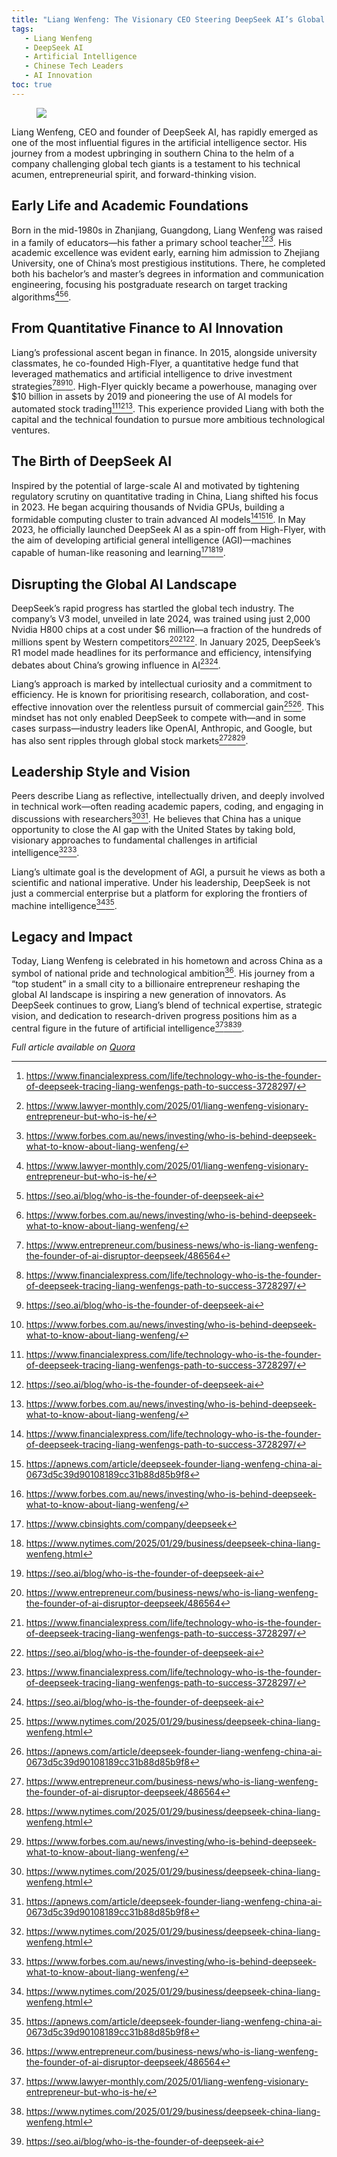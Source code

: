 ```yaml
---
title: "Liang Wenfeng: The Visionary CEO Steering DeepSeek AI’s Global Rise"
tags:
   - Liang Wenfeng
   - DeepSeek AI
   - Artificial Intelligence
   - Chinese Tech Leaders
   - AI Innovation
toc: true
---
```


<figure>
	<a href=""><img src="https://i.imgur.com/olC2mEk.jpeg"></a>
</figure>

Liang Wenfeng, CEO and founder of DeepSeek AI, has rapidly emerged as one of the most influential figures in the artificial intelligence sector. His journey from a modest upbringing in southern China to the helm of a company challenging global tech giants is a testament to his technical acumen, entrepreneurial spirit, and forward-thinking vision.

## Early Life and Academic Foundations

Born in the mid-1980s in Zhanjiang, Guangdong, Liang Wenfeng was raised in a family of educators—his father a primary school teacher[^2][^3][^8]. His academic excellence was evident early, earning him admission to Zhejiang University, one of China’s most prestigious institutions. There, he completed both his bachelor’s and master’s degrees in information and communication engineering, focusing his postgraduate research on target tracking algorithms[^3][^6][^8].

## From Quantitative Finance to AI Innovation

Liang’s professional ascent began in finance. In 2015, alongside university classmates, he co-founded High-Flyer, a quantitative hedge fund that leveraged mathematics and artificial intelligence to drive investment strategies[^1][^2][^6][^8]. High-Flyer quickly became a powerhouse, managing over \$10 billion in assets by 2019 and pioneering the use of AI models for automated stock trading[^2][^6][^8]. This experience provided Liang with both the capital and the technical foundation to pursue more ambitious technological ventures.

## The Birth of DeepSeek AI

Inspired by the potential of large-scale AI and motivated by tightening regulatory scrutiny on quantitative trading in China, Liang shifted his focus in 2023. He began acquiring thousands of Nvidia GPUs, building a formidable computing cluster to train advanced AI models[^2][^7][^8]. In May 2023, he officially launched DeepSeek AI as a spin-off from High-Flyer, with the aim of developing artificial general intelligence (AGI)—machines capable of human-like reasoning and learning[^4][^5][^6].

## Disrupting the Global AI Landscape

DeepSeek’s rapid progress has startled the global tech industry. The company’s V3 model, unveiled in late 2024, was trained using just 2,000 Nvidia H800 chips at a cost under \$6 million—a fraction of the hundreds of millions spent by Western competitors[^1][^2][^6]. In January 2025, DeepSeek’s R1 model made headlines for its performance and efficiency, intensifying debates about China’s growing influence in AI[^2][^6].

Liang’s approach is marked by intellectual curiosity and a commitment to efficiency. He is known for prioritising research, collaboration, and cost-effective innovation over the relentless pursuit of commercial gain[^5][^7]. This mindset has not only enabled DeepSeek to compete with—and in some cases surpass—industry leaders like OpenAI, Anthropic, and Google, but has also sent ripples through global stock markets[^1][^5][^8].

## Leadership Style and Vision

Peers describe Liang as reflective, intellectually driven, and deeply involved in technical work—often reading academic papers, coding, and engaging in discussions with researchers[^5][^7]. He believes that China has a unique opportunity to close the AI gap with the United States by taking bold, visionary approaches to fundamental challenges in artificial intelligence[^5][^8].

Liang’s ultimate goal is the development of AGI, a pursuit he views as both a scientific and national imperative. Under his leadership, DeepSeek is not just a commercial enterprise but a platform for exploring the frontiers of machine intelligence[^5][^7].

## Legacy and Impact

Today, Liang Wenfeng is celebrated in his hometown and across China as a symbol of national pride and technological ambition[^1]. His journey from a “top student” in a small city to a billionaire entrepreneur reshaping the global AI landscape is inspiring a new generation of innovators. As DeepSeek continues to grow, Liang’s blend of technical expertise, strategic vision, and dedication to research-driven progress positions him as a central figure in the future of artificial intelligence[^3][^5][^6].


_Full article available on [Quora](https://www.quora.com/qemail/tc?al_imp=eyJ0eXBlIjogMzMsICJoYXNoIjogIjc3NjcyOTgyNjEyOTgxMDkzM3wxfDEwfDIwODI5NjUzMCJ9&al_pri=0&aoid=9FK5D7ANEEi&aoty=4&aty=4&cp=1&et=2&id=79a8013ef40141c59a21f81c4a86a39a&uid=aHczjCu8WrZ)_

[^1]: https://www.entrepreneur.com/business-news/who-is-liang-wenfeng-the-founder-of-ai-disruptor-deepseek/486564

[^2]: https://www.financialexpress.com/life/technology-who-is-the-founder-of-deepseek-tracing-liang-wenfengs-path-to-success-3728297/

[^3]: https://www.lawyer-monthly.com/2025/01/liang-wenfeng-visionary-entrepreneur-but-who-is-he/

[^4]: https://www.cbinsights.com/company/deepseek

[^5]: https://www.nytimes.com/2025/01/29/business/deepseek-china-liang-wenfeng.html

[^6]: https://seo.ai/blog/who-is-the-founder-of-deepseek-ai

[^7]: https://apnews.com/article/deepseek-founder-liang-wenfeng-china-ai-0673d5c39d90108189cc31b88d85b9f8

[^8]: https://www.forbes.com.au/news/investing/who-is-behind-deepseek-what-to-know-about-liang-wenfeng/

[^9]: https://en.wikipedia.org/wiki/Liang_Wenfeng

[^10]: https://www.reuters.com/technology/deepseek-founder-liang-wenfeng-puts-focus-chinese-innovation-2025-01-28